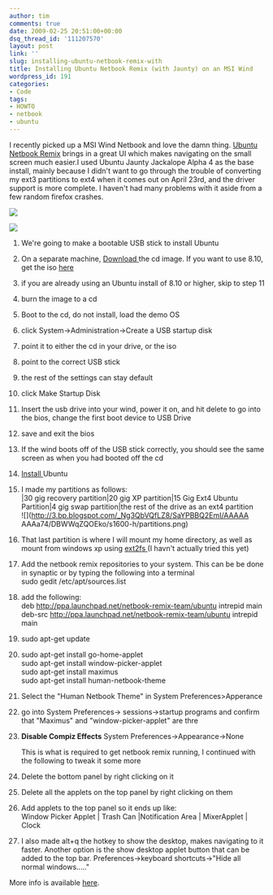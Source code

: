```yaml
---
author: tim
comments: true
date: 2009-02-25 20:51:00+00:00
dsq_thread_id: '111207570'
layout: post
link: ''
slug: installing-ubuntu-netbook-remix-with
title: Installing Ubuntu Netbook Remix (with Jaunty) on an MSI Wind
wordpress_id: 191
categories:
- Code
tags:
- HOWTO
- netbook
- ubuntu
---
```


I recently picked up a MSI Wind Netbook and love the damn thing. [Ubuntu
Netbook Remix](http://www.canonical.com/projects/ubuntu/unr) brings in a great
UI which makes navigating on the small screen much easier.I used Ubuntu Jaunty
Jackalope Alpha 4 as the base install, mainly because I didn't want to go
through the trouble of converting my ext3 partitions to ext4 when it comes out
on April 23rd, and the driver support is more complete.  I haven't had many
problems with it aside from a few random firefox crashes.  


![](http://1.bp.blogspot.com/_Ng3QbVQfLZ8/SaWunIJBkfI/AAAAAAAAa7c/XG8CFukv18E/s1600-h/Screenshot1.png)



![](http://3.bp.blogspot.com/_Ng3QbVQfLZ8/SaYPBBQ2EmI/AAAAAAAAa74/DBWWqZQOEko/s1600-h/partitions.png)

1. We're going to make a bootable USB stick to install Ubuntu   

2. On a separate machine, [Download ](http://www.ubuntu.com/testing/jaunty/alpha4#Download%20Alpha%204)the cd image.  If you want to use 8.10, get the iso [here](http://www.ubuntu.com/getubuntu/download) 
3. if you are already using an Ubuntu install of 8.10 or higher, skip to step 11  

4. burn the image to a cd  

5. Boot to the cd, do not install, load the demo OS
6. click System-&gt;Administration-&gt;Create a USB startup disk
7. point it to either the cd in your drive, or the iso
8. point to the correct USB stick
9. the rest of the settings can stay default
10. click Make Startup Disk
11. Insert the usb drive into your wind, power it on, and hit delete to go into the bios, change the first boot device to USB Drive
12. save and exit the bios
13. If the wind boots off of the USB stick correctly, you should see the same screen as when you had booted off the cd
14. [Install ](https://help.ubuntu.com/community/GraphicalInstall)Ubuntu
15. I made my partitions as follows:  
|30 gig recovery partition|20 gig XP partition|15 Gig Ext4 Ubuntu Partition|4
gig swap partition|the rest of the drive as an ext4 partition  
	![](http://3.bp.blogspot.com/_Ng3QbVQfLZ8/SaYPBBQ2EmI/AAAAA
AAAa74/DBWWqZQOEko/s1600-h/partitions.png)




16. That last partition is where I will mount my home directory, as well as mount from windows xp using [ext2fs ](http://www.fs-driver.org/faq.html)(I havn't actually tried this yet)
17. Add the netbook remix repositories to your system.  This can be be done in synaptic or by typing the following into a terminal  
sudo gedit /etc/apt/sources.list

18. add the following:  
deb http://ppa.launchpad.net/netbook-remix-team/ubuntu intrepid main  
deb-src http://ppa.launchpad.net/netbook-remix-team/ubuntu intrepid main

19. sudo apt-get update
20. sudo apt-get install go-home-applet   
sudo apt-get install window-picker-applet  
sudo apt-get install maximus  
sudo apt-get install human-netbook-theme

21. Select the "Human Netbook Theme" in System Preferences&gt;Apperance 
22. go into System Preferences-&gt; sessions-&gt;startup programs and confirm that "Maximus" and "window-picker-applet" are thre  

23. **Disable Compiz Effects** System Preferences-&gt;Appearance-&gt;None  

	This is what is required to get netbook remix running, I continued with the
following to tweak it some more  


24. Delete the bottom panel by right clicking on it  

25. Delete all the applets on the top panel by right clicking on them
26. Add applets to the top panel so it ends up like:  
Window Picker Applet | Trash Can |Notification Area | MixerApplet | Clock

27. I also made alt+q the hotkey to show the desktop, makes navigating to it faster. Another option is the show desktop applet button that can be added to the top bar.  Preferences-&gt;keyboard shortcuts-&gt;"Hide all normal windows....."  

More info is available
[here](http://wiki.msiwind.net/index.php/Ubuntu_8.04_Hardy_Heron).  
